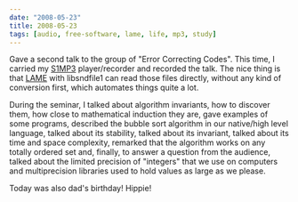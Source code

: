```yaml
---
date: "2008-05-23"
title: 2008-05-23
tags: [audio, free-software, lame, life, mp3, study]
---
```

Gave a second talk to the group of "Error Correcting Codes". This
time, I carried my [S1MP3](http://en.wikipedia.org/wiki/S1MP3)
player/recorder and recorded the talk. The nice thing is that
[LAME](http://lame.sf.net/) with libsndfile1 can read those files
directly, without any kind of conversion first, which automates
things quite a lot.

During the seminar, I talked about algorithm invariants, how to
discover them, how close to mathematical induction they are, gave
examples of some programs, described the bubble sort algorithm in
our native/high level language, talked about its stability, talked
about its invariant, talked about its time and space complexity,
remarked that the algorithm works on any totally ordered set and,
finally, to answer a question from the audience, talked about the
limited precision of "integers" that we use on computers and
multiprecision libraries used to hold values as large as we
please.

Today was also dad's birthday! Hippie!

